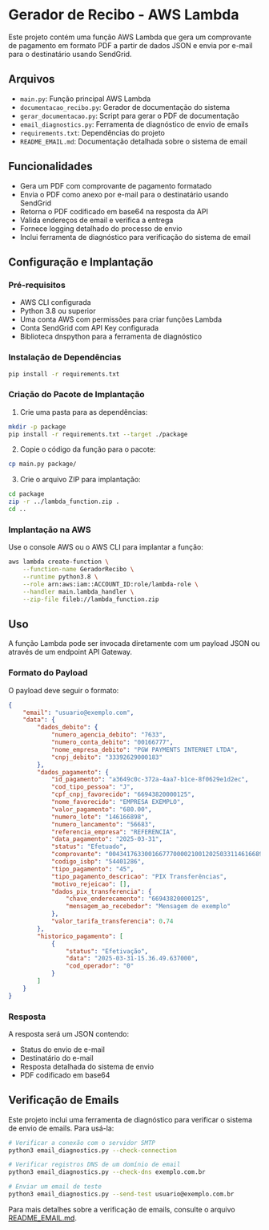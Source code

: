 # Gerador de Recibo - AWS Lambda

Este projeto contém uma função AWS Lambda que gera um comprovante de pagamento em formato PDF a partir de dados JSON e envia por e-mail para o destinatário usando SendGrid.

## Arquivos

- `main.py`: Função principal AWS Lambda
- `documentacao_recibo.py`: Gerador de documentação do sistema
- `gerar_documentacao.py`: Script para gerar o PDF de documentação
- `email_diagnostics.py`: Ferramenta de diagnóstico de envio de emails
- `requirements.txt`: Dependências do projeto
- `README_EMAIL.md`: Documentação detalhada sobre o sistema de email

## Funcionalidades

- Gera um PDF com comprovante de pagamento formatado
- Envia o PDF como anexo por e-mail para o destinatário usando SendGrid
- Retorna o PDF codificado em base64 na resposta da API
- Valida endereços de email e verifica a entrega
- Fornece logging detalhado do processo de envio 
- Inclui ferramenta de diagnóstico para verificação do sistema de email

## Configuração e Implantação

### Pré-requisitos

- AWS CLI configurada
- Python 3.8 ou superior
- Uma conta AWS com permissões para criar funções Lambda
- Conta SendGrid com API Key configurada
- Biblioteca dnspython para a ferramenta de diagnóstico

### Instalação de Dependências

```bash
pip install -r requirements.txt
```

### Criação do Pacote de Implantação

1. Crie uma pasta para as dependências:
```bash
mkdir -p package
pip install -r requirements.txt --target ./package
```

2. Copie o código da função para o pacote:
```bash
cp main.py package/
```

3. Crie o arquivo ZIP para implantação:
```bash
cd package
zip -r ../lambda_function.zip .
cd ..
```

### Implantação na AWS

Use o console AWS ou o AWS CLI para implantar a função:

```bash
aws lambda create-function \
    --function-name GeradorRecibo \
    --runtime python3.8 \
    --role arn:aws:iam::ACCOUNT_ID:role/lambda-role \
    --handler main.lambda_handler \
    --zip-file fileb://lambda_function.zip
```

## Uso

A função Lambda pode ser invocada diretamente com um payload JSON ou através de um endpoint API Gateway.

### Formato do Payload

O payload deve seguir o formato:

```json
{
    "email": "usuario@exemplo.com",
    "data": {
        "dados_debito": {
            "numero_agencia_debito": "7633",
            "numero_conta_debito": "00166777",
            "nome_empresa_debito": "PGW PAYMENTS INTERNET LTDA",
            "cnpj_debito": "33392629000183"
        },
        "dados_pagamento": {
            "id_pagamento": "a3649c0c-372a-4aa7-b1ce-8f0629e1d2ec",
            "cod_tipo_pessoa": "J",
            "cpf_cnpj_favorecido": "66943820000125",
            "nome_favorecido": "EMPRESA EXEMPLO",
            "valor_pagamento": "680.00",
            "numero_lote": "146166898",
            "numero_lancamento": "56683",
            "referencia_empresa": "REFERENCIA",
            "data_pagamento": "2025-03-31",
            "status": "Efetuado",
            "comprovante": "00434176330016677700002100120250331146166898056683",
            "codigo_isbp": "54401286",
            "tipo_pagamento": "45",
            "tipo_pagamento_descricao": "PIX Transferências",
            "motivo_rejeicao": [],
            "dados_pix_transferencia": {
                "chave_enderecamento": "66943820000125",
                "mensagem_ao_recebedor": "Mensagem de exemplo"
            },
            "valor_tarifa_transferencia": 0.74
        },
        "historico_pagamento": [
            {
                "status": "Efetivação",
                "data": "2025-03-31-15.36.49.637000",
                "cod_operador": "0"
            }
        ]
    }
}
```

### Resposta

A resposta será um JSON contendo:
- Status do envio de e-mail
- Destinatário do e-mail
- Resposta detalhada do sistema de envio
- PDF codificado em base64

## Verificação de Emails

Este projeto inclui uma ferramenta de diagnóstico para verificar o sistema de envio de emails. Para usá-la:

```bash
# Verificar a conexão com o servidor SMTP
python3 email_diagnostics.py --check-connection

# Verificar registros DNS de um domínio de email
python3 email_diagnostics.py --check-dns exemplo.com.br

# Enviar um email de teste
python3 email_diagnostics.py --send-test usuario@exemplo.com.br
```

Para mais detalhes sobre a verificação de emails, consulte o arquivo [README_EMAIL.md](README_EMAIL.md). 